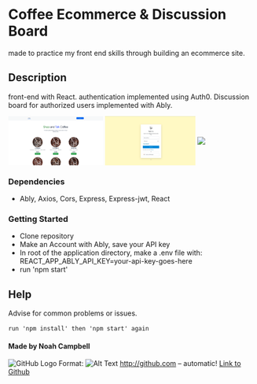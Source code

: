 # Coffee Ecommerce & Discussion Board

made to practice my front end skills through building an ecommerce site.


## Description

front-end with React.
authentication implemented using Auth0.
Discussion board for authorized users implemented with Ably.


<a href="URL_REDIRECT" target="blank"><img align="center" src="/images/homePage.png" height="100" /></a>
<a href="URL_REDIRECT" target="blank"><img align="center" src="./images/loginPage.png" height="100" /></a>
<a href="URL_REDIRECT" target="blank"><img align="center" src="../discussionForum.png" height="100" /></a>


### Dependencies

* Ably, Axios, Cors, Express, Express-jwt, React
    

### Getting Started

* Clone repository
* Make an Account with Ably, save your API key
* In root of the application directory, make a .env file with: REACT_APP_ABLY_API_KEY=your-api-key-goes-here
* run 'npm start'

## Help

Advise for common problems or issues.
```
run 'npm install' then 'npm start' again
```

#### Made by Noah Campbell
![GitHub Logo](https://d1m75rqqgidzqn.cloudfront.net/images/logo.png) Format: ![Alt Text](url) 
http://github.com – automatic! [Link to Github](http://github.com) 